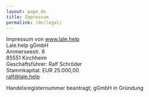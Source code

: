 ```yaml
---
layout: page_de
title: Impressum
permalink: /de/legal/
---
```


Impressum von www.lale.help<br/>
Lale.help gGmbH<br/>
Ammerseestr. 8<br/>
85551 Kirchheim<br/>
Geschäftsführer: Ralf Schröder<br/>
Stammkapital: EUR 25.000,00<br/>
ralf@lale.help<br/>

Handelsregisternummer beantragt; gGmbH in Gründung